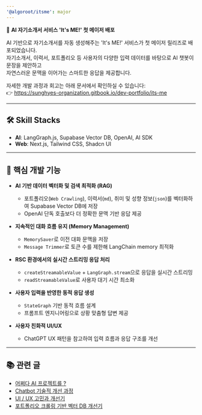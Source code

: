 ```yaml
---
'@algoroot/itsme': major
---
```


🎉 **AI 자기소개서 서비스 'It's ME!' 첫 메이저 배포**

AI 기반으로 자기소개서를 자동 생성해주는 'It's ME!' 서비스가 첫 메이저 릴리즈로 배포되었습니다.  
자기소개서, 이력서, 포트폴리오 등 사용자의 다양한 입력 데이터를 바탕으로 AI 챗봇이 문장을 제안하고  
자연스러운 문맥을 이어가는 스마트한 응답을 제공합니다.

자세한 개발 과정과 회고는 아래 문서에서 확인하실 수 있습니다:  
👉 https://sunghyes-organization.gitbook.io/dev-portfolio/its-me

---

## 🛠 Skill Stacks

- **AI**: LangGraph.js, Supabase Vector DB, OpenAI, AI SDK
- **Web**: Next.js, Tailwind CSS, Shadcn UI

---

## 🚀 핵심 개발 기능

- **AI 기반 데이터 벡터화 및 검색 최적화 (RAG)**

  - 포트폴리오(`Web Crawling`), 이력서(`md`), 취미 및 성향 정보(`json`)를 벡터화하여 Supabase Vector DB에 저장
  - OpenAI 단독 호출보다 더 정확한 문맥 기반 응답 제공

- **지속적인 대화 흐름 유지 (Memory Management)**

  - `MemorySaver`로 이전 대화 문맥을 저장
  - `Message Trimmer`로 토큰 수를 제한해 LangChain memory 최적화

- **RSC 환경에서의 실시간 스트리밍 응답 처리**

  - `createStreamableValue` + `LangGraph.stream`으로 응답을 실시간 스트리밍
  - `readStreamableValue`로 사용자 대기 시간 최소화

- **사용자 입력을 반영한 동적 응답 생성**

  - `StateGraph` 기반 동적 흐름 설계
  - 프롬프트 엔지니어링으로 상황 맞춤형 답변 제공

- **사용자 친화적 UI/UX**
  - ChatGPT UX 패턴을 참고하여 입력 흐름과 응답 구조를 개선

---

## 📚 관련 글

- [어쩌다 AI 프로젝트를 ?](https://sunghyes-organization.gitbook.io/dev-portfolio/its-me/introduce)
- [Chatbot 기술적 개선 과정](https://sunghyes-organization.gitbook.io/dev-portfolio/its-me/tech)
- [UI / UX 고민과 개선기](https://sunghyes-organization.gitbook.io/dev-portfolio/its-me/ui-ux)
- [포트폴리오 크롤링 기반 벡터 DB 개선기](https://sunghyes-organization.gitbook.io/dev-portfolio/its-me/web-crawling)
